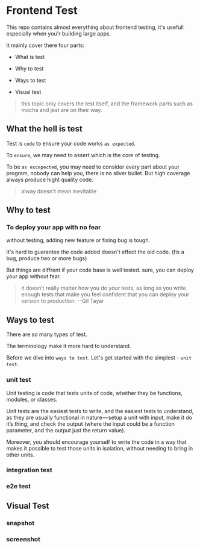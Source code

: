 # Frontend Test
This repo contains almost everything about frontend  testing, it's usefull especially when you'r building large apps.

It mainly cover there four parts:

* What is test

* Why to test

* Ways to test

* Visual test

> this topic only covers the test itself, and the framework parts such as mocha and jest are on their way.
## What the hell is test
Test is `code` to ensure your code works `as expected`.

To `ensure`, we may need to assert which is the core of testing.

To be `as excepected`, you may need to consider every part about your program, nobody can help you,
there is no silver bullet. But high coverage always produce hight quality code.

> alway doesn't mean inevitable
## Why to test
### To deploy your app with no fear
without testing, adding new feature or fixing bug is tough.

It's hard to guarantee the code added doesn't effect the old code.
(fix a bug, produce two or more bugs)

But things are diffrent if your code base is well tested.
sure, you can deploy your app without fear.

>  it doesn’t really matter how you do your tests, as long as you write enough tests that make you feel confident that you can deploy your version to production.          --Gil Tayar
## Ways to test
There are so many types of test.

The terminology make it more hard to understand.

Before we dive into `ways to test`.
Let's get started with the simplest - `unit test`.
### unit test
Unit testing is code that tests units of code, whether they be functions, modules, or classes.
 
Unit tests are the easiest tests to write, and the easiest tests to understand, as they are usually functional in nature — setup a unit with input, make it do it’s thing, and check the output (where the input could be a function parameter, and the output just the return value).

Moreover, you should encourage yourself to write the code in a way that makes it possible to test those units in isolation, without needing to bring in other units.

### integration test

### e2e test

## Visual Test

### snapshot
### screenshot



